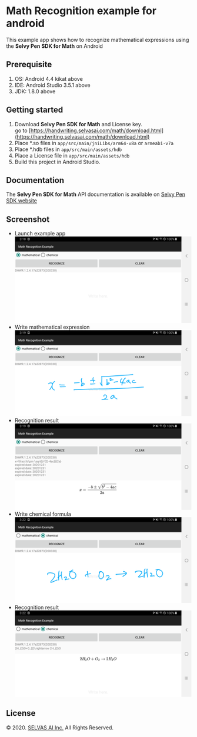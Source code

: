 # Math Recognition example for android
This example app shows how to recognize mathematical expressions using the **Selvy Pen SDK for Math** on Android

## Prerequisite
1. OS: Android 4.4 kikat above
2. IDE: Android Studio 3.5.1 above
3. JDK: 1.8.0 above

## Getting started

1. Download **Selvy Pen SDK for Math** and License key.<br>
   go to [https://handwriting.selvasai.com/math/download.html](https://handwriting.selvasai.com/math/download.html)
2. Place *.so files in `app/src/main/jniLibs/arm64-v8a` or `armeabi-v7a`
3. Place *.hdb files in `app/src/main/assets/hdb`
4. Place a License file in `app/src/main/assets/hdb`
5. Build this project in Android Studio.

## Documentation
The **Selvy Pen SDK for Math** API documentation is available on [Selvy Pen SDK website](https://handwriting.selvasai.com/math)

## Screenshot
* Launch example app
![](/screenshot-1.png)
* Write mathematical expression
![](/screenshot-2.png)
* Recognition result
![](/screenshot-3.png)
* Write chemical formula
![](/screenshot-4.png)
* Recognition result
![](/screenshot-5.png)

## License
© 2020. [SELVAS AI Inc.](https://www.selvasai.com) All Rights Reserved.
